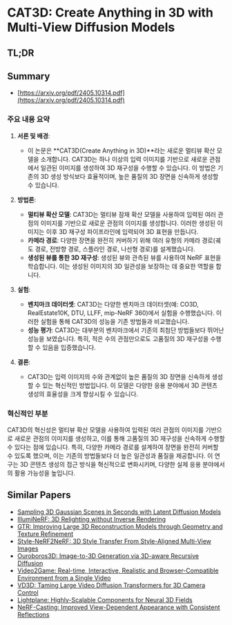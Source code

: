# CAT3D: Create Anything in 3D with Multi-View Diffusion Models
## TL;DR
## Summary
- [https://arxiv.org/pdf/2405.10314.pdf](https://arxiv.org/pdf/2405.10314.pdf)

### 주요 내용 요약

1. **서론 및 배경**:
   - 이 논문은 **CAT3D(Create Anything in 3D)**라는 새로운 멀티뷰 확산 모델을 소개합니다. CAT3D는 하나 이상의 입력 이미지를 기반으로 새로운 관점에서 일관된 이미지를 생성하여 3D 재구성을 수행할 수 있습니다. 이 방법은 기존의 3D 생성 방식보다 효율적이며, 높은 품질의 3D 장면을 신속하게 생성할 수 있습니다.

2. **방법론**:
   - **멀티뷰 확산 모델**: CAT3D는 멀티뷰 잠재 확산 모델을 사용하여 입력된 여러 관점의 이미지를 기반으로 새로운 관점의 이미지를 생성합니다. 이러한 생성된 이미지는 이후 3D 재구성 파이프라인에 입력되어 3D 표현을 만듭니다.
   - **카메라 경로**: 다양한 장면을 완전히 커버하기 위해 여러 유형의 카메라 경로(궤도 경로, 전방향 경로, 스플라인 경로, 나선형 경로)를 설계했습니다.
   - **생성된 뷰를 통한 3D 재구성**: 생성된 뷰와 관측된 뷰를 사용하여 NeRF 표현을 학습합니다. 이는 생성된 이미지의 3D 일관성을 보장하는 데 중요한 역할을 합니다.

3. **실험**:
   - **벤치마크 데이터셋**: CAT3D는 다양한 벤치마크 데이터셋(예: CO3D, RealEstate10K, DTU, LLFF, mip-NeRF 360)에서 실험을 수행했습니다. 이러한 실험을 통해 CAT3D의 성능을 기존 방법들과 비교했습니다.
   - **성능 평가**: CAT3D는 대부분의 벤치마크에서 기존의 최첨단 방법들보다 뛰어난 성능을 보였습니다. 특히, 적은 수의 관점만으로도 고품질의 3D 재구성을 수행할 수 있음을 입증했습니다.

4. **결론**:
   - CAT3D는 입력 이미지의 수와 관계없이 높은 품질의 3D 장면을 신속하게 생성할 수 있는 혁신적인 방법입니다. 이 모델은 다양한 응용 분야에서 3D 콘텐츠 생성의 효율성을 크게 향상시킬 수 있습니다.

### 혁신적인 부분
CAT3D의 혁신성은 멀티뷰 확산 모델을 사용하여 입력된 여러 관점의 이미지를 기반으로 새로운 관점의 이미지를 생성하고, 이를 통해 고품질의 3D 재구성을 신속하게 수행할 수 있다는 점에 있습니다. 특히, 다양한 카메라 경로를 설계하여 장면을 완전히 커버할 수 있도록 했으며, 이는 기존의 방법들보다 더 높은 일관성과 품질을 제공합니다. 이 연구는 3D 콘텐츠 생성의 접근 방식을 혁신적으로 변화시키며, 다양한 실제 응용 분야에서의 활용 가능성을 높입니다.

## Similar Papers
- [Sampling 3D Gaussian Scenes in Seconds with Latent Diffusion Models](2406.13099.md)
- [IllumiNeRF: 3D Relighting without Inverse Rendering](2406.06527.md)
- [GTR: Improving Large 3D Reconstruction Models through Geometry and Texture Refinement](2406.05649.md)
- [Style-NeRF2NeRF: 3D Style Transfer From Style-Aligned Multi-View Images](2406.13393.md)
- [Ouroboros3D: Image-to-3D Generation via 3D-aware Recursive Diffusion](2406.03184.md)
- [Video2Game: Real-time, Interactive, Realistic and Browser-Compatible Environment from a Single Video](2404.09833.md)
- [VD3D: Taming Large Video Diffusion Transformers for 3D Camera Control](2407.12781.md)
- [Lightplane: Highly-Scalable Components for Neural 3D Fields](2404.19760.md)
- [NeRF-Casting: Improved View-Dependent Appearance with Consistent Reflections](2405.14871.md)
